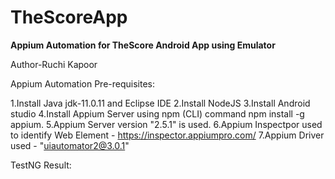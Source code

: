 # TheScoreApp
**Appium Automation for TheScore Android App using Emulator**

Author-Ruchi Kapoor

Appium Automation Pre-requisites:

1.Install Java jdk-11.0.11 and Eclipse IDE
2.Install NodeJS
3.Install Android studio
4.Install Appium Server using npm (CLI) command npm install -g appium. 
5.Appium Server version "2.5.1" is used.
6.Appium Inspectpor used to identify Web Element - https://inspector.appiumpro.com/
7.Appium Driver used - "uiautomator2@3.0.1"

TestNG Result:

